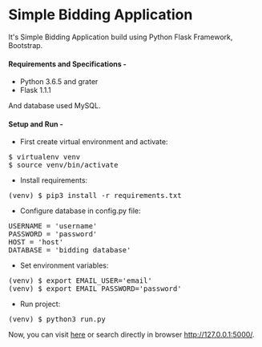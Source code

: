 # Simple Bidding Application
It's Simple Bidding Application build using Python Flask Framework, Bootstrap.


#### Requirements and Specifications -
* Python 3.6.5 and grater
* Flask 1.1.1

And database used MySQL.

#### Setup and Run -
* First create virtual environment and activate:
<pre>
$ virtualenv venv
$ source venv/bin/activate
</pre>

* Install requirements:
<pre>
(venv) $ pip3 install -r requirements.txt
</pre>

* Configure database in config.py file:
<pre>
USERNAME = 'username'
PASSWORD = 'password'
HOST = 'host'
DATABASE = 'bidding_database'
</pre>

* Set environment variables:
<pre>
(venv) $ export EMAIL_USER='email'
(venv) $ export EMAIL_PASSWORD='password'
</pre>

* Run project:
<pre>
(venv) $ python3 run.py
</pre>

Now, you can visit [here](http://127.0.0.1:5000/) or search directly in browser http://127.0.0.1:5000/.

